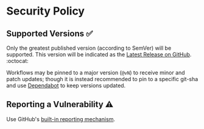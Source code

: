 # Security Policy

## Supported Versions ✅

Only the greatest published version (according to SemVer) will be supported.
This version will be indicated as the [Latest Release on GitHub][latest-release]. :octocat:

Workflows may be pinned to a major version (`@vN`) to receive minor and patch updates;
though it is instead recommended to pin to a specific git-sha and use [Dependabot][] to keep versions updated.

## Reporting a Vulnerability ⚠️

Use GitHub's [built-in reporting mechanism][gh-security].

[latest-release]: https://github.com/nodenv/.github/releases/latest
[dependabot]: https://docs.github.com/en/code-security/dependabot/dependabot-version-updates/configuration-options-for-the-dependabot.yml-file#github-actions
[gh-security]: https://github.com/nodenv/.github/security/advisories/new
